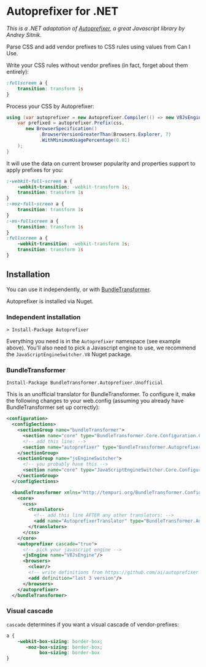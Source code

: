 # Autoprefixer for .NET

*This is a .NET adaptation of [Autoprefixer](https://github.com/ai/autoprefixer "Original Autoprefixer library"), a great Javascript library by Andrey Sitnik.*

Parse CSS and add vendor prefixes to CSS rules using values from Can I Use.

Write your CSS rules without vendor prefixes (in fact, forget about them entirely):

```css
:fullscreen a {
    transition: transform 1s
}
```

Process your CSS by Autoprefixer: 

```cs
using (var autoprefixer = new Autoprefixer.Compiler(() => new V8JsEngine()) {
	var prefixed = autoprefixer.Prefix(css, 
	   new BrowserSpecification()
            .BrowserVersionGreaterThan(Browsers.Explorer, 7)
			.WithMinimumUsagePercentage(0.01)
	);
}
```

It will use the data on current browser popularity and properties support to apply prefixes for you:

```css
:-webkit-full-screen a {
    -webkit-transition: -webkit-transform 1s;
    transition: transform 1s
}
:-moz-full-screen a {
    transition: transform 1s
}
:-ms-fullscreen a {
    transition: transform 1s
}
:fullscreen a {
    -webkit-transition: -webkit-transform 1s;
    transition: transform 1s
}
```

## Installation

You can use it independently, or with [BundleTransformer](https://bundletransformer.codeplex.com/). 

Autoprefixer is installed via Nuget.

### Independent installation

```
> Install-Package Autoprefixer
```

Everything you need is in the `Autoprefixer` namespace (see example above). You'll also need to pick a Javascript engine to use, we recommend the `JavaScriptEngineSwitcher.V8` Nuget package.

### BundleTransformer

```
Install-Package BundleTransformer.Autoprefixer.Unofficial
```

This is an unofficial translator for BundleTransformer. To configure it, make the following changes to your web.config (assuming you already have BundleTransformer set up correctly):

```xml
<configuration>
  <configSections>
    <sectionGroup name="bundleTransformer">
      <section name="core" type="BundleTransformer.Core.Configuration.CoreSettings, BundleTransformer.Core"/>
	  <!-- add this line: -->
      <section name="autoprefixer" type="BundleTransformer.Autoprefixer.Configuration.AutoprefixerSettings, BundleTransformer.Autoprefixer"/>
    </sectionGroup>
    <sectionGroup name="jsEngineSwitcher">
      <!-- you probably have this -->
      <section name="core" type="JavaScriptEngineSwitcher.Core.Configuration.CoreConfiguration, JavaScriptEngineSwitcher.Core"/>
    </sectionGroup>
  </configSections>

  <bundleTransformer xmlns="http://tempuri.org/BundleTransformer.Configuration.xsd">
    <core>
      <css>
        <translators>
		  <!-- add this line AFTER any other translators: -->
          <add name="AutoprefixerTranslator" type="BundleTransformer.Autoprefixer.Translators.AutoprefixerTranslator, BundleTransformer.Autoprefixer" enabled="true"/>
        </translators>
      </css>
    </core>
    <autoprefixer cascade="true">
      <!-- pick your javascript engine -->
      <jsEngine name="V8JsEngine"/> 
      <browsers>
        <clear/>
        <!-- write definitions from https://github.com/ai/autoprefixer -->
        <add definition="last 3 version"/>
      </browsers>
    </autoprefixer>
  </bundleTransformer>
```

### Visual cascade

`cascade` determines if you want a visual cascade of vendor-prefixes:

```css
a {
    -webkit-box-sizing: border-box;
       -moz-box-sizing: border-box;
            box-sizing: border-box
}
```

